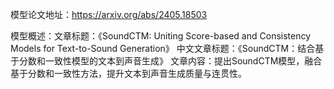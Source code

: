 模型论文地址：https://arxiv.org/abs/2405.18503

模型概述：文章标题：《SoundCTM: Uniting Score-based and Consistency Models for Text-to-Sound Generation》
中文文章标题：《SoundCTM：结合基于分数和一致性模型的文本到声音生成》
文章内容：提出SoundCTM模型，融合基于分数和一致性方法，提升文本到声音生成质量与连贯性。
